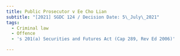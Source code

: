 ```yaml
---
title: Public Prosecutor v Ee Cho Lian
subtitle: "[2021] SGDC 124 / Decision Date: 5\_July\_2021"
tags:
  - Criminal law
  - Offence
  - 's 201(a) Securities and Futures Act (Cap 289, Rev Ed 2006)'

---
```

